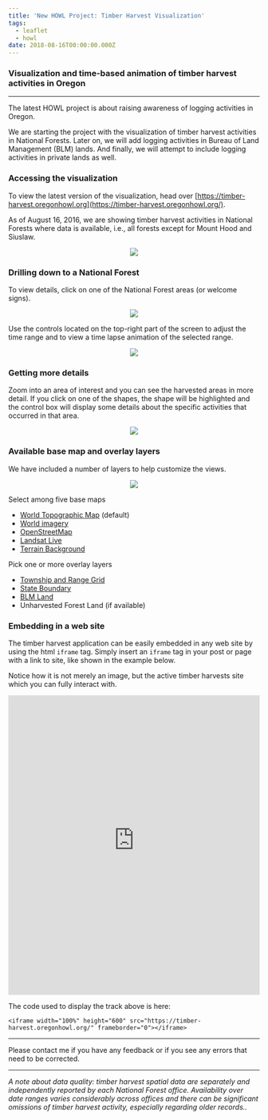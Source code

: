 ```yaml
---
title: 'New HOWL Project: Timber Harvest Visualization'
tags:
  - leaflet
  - howl
date: 2018-08-16T00:00:00.000Z
---
```

### Visualization and time-based animation of timber harvest activities in Oregon
---
The latest HOWL project is about raising awareness of logging activities in Oregon.

We are starting the project with the visualization of timber harvest activities in National Forests. Later on, we will add logging activities in Bureau of Land Management (BLM) lands. And finally, we will attempt to include logging activities in private lands as well.

<!--more-->

### Accessing the visualization

To view the latest version of the visualization, head over [https://timber-harvest.oregonhowl.org](https://timber-harvest.oregonhowl.org/).

As of August 16, 2016, we are showing timber harvest activities in National Forests where data is available, i.e., all forests except for Mount Hood and Siuslaw.

<p align="center">
	<img src="/images/uploads/timber-harvest.png"/>
</p>

### Drilling down to a National Forest

To view details, click on one of the National Forest areas (or welcome signs).

<p align="center">
	<img src="/images/uploads/timber-harvest-willamette.png"/>
</p>

Use the controls located on the top-right part of the screen to adjust the time range and to view a time lapse animation of the selected range.

<p align="center">
	<img src="/images/uploads/timber-harvest-willamette-control.png"/>
</p>

### Getting more details

Zoom into an area of interest and you can see the harvested areas in more detail. If you click on one of the shapes, the shape will be highlighted and the control box will display some details about the specific activities that occurred in that area.

<p align="center">
	<img src="/images/uploads/timber-harvest-willamette-control-pick.png"/>
</p>

### Available base map and overlay layers

We have included a number of layers to help customize the views.

<p align="center">
	<img src="/images/uploads/timber-harvest-layers.png"/>
</p>

Select among five base maps

* [World Topographic Map](http://www.arcgis.com/home/item.html?id=30e5fe3149c34df1ba922e6f5bbf808f) (default)
* [World imagery](http://www.arcgis.com/home/item.html?id=10df2279f9684e4a9f6a7f08febac2a9)
* [OpenStreetMap](https://www.openstreetmap.org/about)
* [Landsat Live](https://blog.mapbox.com/landsat-live-goes-live-21704dac3e0f)
* [Terrain Background](http://maps.stamen.com)

Pick one or more overlay layers

* [Township and Range Grid](https://en.wikipedia.org/wiki/Public_Land_Survey_System)
* [State Boundary](https://en.wikipedia.org/wiki/Oregon)
* [BLM Land](https://www.blm.gov/oregon-washington)
* Unharvested Forest Land (if available)

### Embedding in a web site

The timber harvest application can be easily embedded in any web site by using the html `iframe` tag. Simply insert an `iframe` tag in your post or page with a link to site, like shown in the example below.

Notice how it is not merely an image, but the active timber harvests site which you can fully interact with.

<iframe width="100%" height="600" src="https://timber-harvest.oregonhowl.org/" frameborder="0"></iframe>

The code used to display the track above is here:

`<iframe width="100%" height="600" src="https://timber-harvest.oregonhowl.org/" frameborder="0"></iframe>`

---

Please contact me if you have any feedback or if you see any errors that need to be corrected.

---

_A note about data quality: timber harvest spatial data are separately and independently reported by each National Forest office. Availability over date ranges varies considerably across offices and there can be significant omissions of timber harvest activity, especially regarding older records.._
